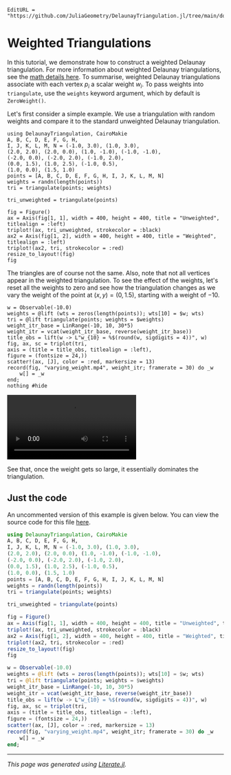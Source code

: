 ```@meta
EditURL = "https://github.com/JuliaGeometry/DelaunayTriangulation.jl/tree/main/docs/src/literate_tutorials/weighted.jl"
```

# Weighted Triangulations

In this tutorial, we demonstrate how to construct a weighted Delaunay triangulation.
For more information about weighted Delaunay triangulations, see the [math details here](../math/weighted.md).
To summarise, weighted Delaunay triangulations associate with each vertex $p_i$ a scalar
weight $w_i$. To pass weights into `triangulate`, use the `weights` keyword argument,
which by default is `ZeroWeight()`.

Let's first consider a simple example. We use a triangulation with random weights and compare
it to the standard unweighted Delaunay triangulation.

````@example weighted
using DelaunayTriangulation, CairoMakie
A, B, C, D, E, F, G, H,
I, J, K, L, M, N = (-1.0, 3.0), (1.0, 3.0),
(2.0, 2.0), (2.0, 0.0), (1.0, -1.0), (-1.0, -1.0),
(-2.0, 0.0), (-2.0, 2.0), (-1.0, 2.0),
(0.0, 1.5), (1.0, 2.5), (-1.0, 0.5),
(1.0, 0.0), (1.5, 1.0)
points = [A, B, C, D, E, F, G, H, I, J, K, L, M, N]
weights = randn(length(points))
tri = triangulate(points; weights)
````

````@example weighted
tri_unweighted = triangulate(points)
````

````@example weighted
fig = Figure()
ax = Axis(fig[1, 1], width = 400, height = 400, title = "Unweighted", titlealign = :left)
triplot!(ax, tri_unweighted, strokecolor = :black)
ax2 = Axis(fig[1, 2], width = 400, height = 400, title = "Weighted", titlealign = :left)
triplot!(ax2, tri, strokecolor = :red)
resize_to_layout!(fig)
fig
````

The triangles are of course not the same. Also, note that not all
vertices appear in the weighted triangulation. To see the effect of the
weights, let's reset all the weights to zero and see how the triangulation changes
as we vary the weight of the point at $(x, y) = (0, 1.5)$, starting with a
weight of $-10$.

````@example weighted
w = Observable(-10.0)
weights = @lift (wts = zeros(length(points)); wts[10] = $w; wts)
tri = @lift triangulate(points; weights = $weights)
weight_itr_base = LinRange(-10, 10, 30*5)
weight_itr = vcat(weight_itr_base, reverse(weight_itr_base))
title_obs = lift(w -> L"w_{10} = %$(round(w, sigdigits = 4))", w)
fig, ax, sc = triplot(tri,
axis = (title = title_obs, titlealign = :left),
figure = (fontsize = 24,))
scatter!(ax, [J], color = :red, markersize = 13)
record(fig, "varying_weight.mp4", weight_itr; framerate = 30) do _w
    w[] = _w
end;
nothing #hide
````

![](varying_weight.mp4)

See that, once the weight gets so large, it essentially dominates the triangulation.
## Just the code
An uncommented version of this example is given below.
You can view the source code for this file [here](https://github.com/JuliaGeometry/DelaunayTriangulation.jl/tree/main/docs/src/literate_tutorials/weighted.jl).

```julia
using DelaunayTriangulation, CairoMakie
A, B, C, D, E, F, G, H,
I, J, K, L, M, N = (-1.0, 3.0), (1.0, 3.0),
(2.0, 2.0), (2.0, 0.0), (1.0, -1.0), (-1.0, -1.0),
(-2.0, 0.0), (-2.0, 2.0), (-1.0, 2.0),
(0.0, 1.5), (1.0, 2.5), (-1.0, 0.5),
(1.0, 0.0), (1.5, 1.0)
points = [A, B, C, D, E, F, G, H, I, J, K, L, M, N]
weights = randn(length(points))
tri = triangulate(points; weights)

tri_unweighted = triangulate(points)

fig = Figure()
ax = Axis(fig[1, 1], width = 400, height = 400, title = "Unweighted", titlealign = :left)
triplot!(ax, tri_unweighted, strokecolor = :black)
ax2 = Axis(fig[1, 2], width = 400, height = 400, title = "Weighted", titlealign = :left)
triplot!(ax2, tri, strokecolor = :red)
resize_to_layout!(fig)
fig

w = Observable(-10.0)
weights = @lift (wts = zeros(length(points)); wts[10] = $w; wts)
tri = @lift triangulate(points; weights = $weights)
weight_itr_base = LinRange(-10, 10, 30*5)
weight_itr = vcat(weight_itr_base, reverse(weight_itr_base))
title_obs = lift(w -> L"w_{10} = %$(round(w, sigdigits = 4))", w)
fig, ax, sc = triplot(tri,
axis = (title = title_obs, titlealign = :left),
figure = (fontsize = 24,))
scatter!(ax, [J], color = :red, markersize = 13)
record(fig, "varying_weight.mp4", weight_itr; framerate = 30) do _w
    w[] = _w
end;
```

---

*This page was generated using [Literate.jl](https://github.com/fredrikekre/Literate.jl).*

